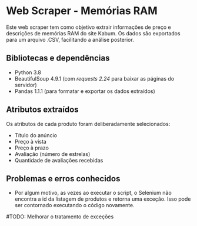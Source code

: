 # Web Scraper - Memórias RAM
Este web scraper tem como objetivo extrair informações de preço e descrições de memórias RAM do site Kabum. Os dados são exportados para um arquivo .CSV, facilitando a análise posterior.

## Bibliotecas e dependências
- Python 3.8
- BeautifulSoup 4.9.1 (com *requests 2.24* para baixar as páginas do servidor)
- Pandas 1.1.1 (para formatar e exportar os dados extraídos)

## Atributos extraídos
Os atributos de cada produto foram deliberadamente selecionados:
- Título do anúncio
- Preço à vista
- Preço à prazo
- Avaliação (número de estrelas)
- Quantidade de avaliações recebidas

## Problemas e erros conhecidos
- Por algum motivo, as vezes ao executar o script, o Selenium não encontra a id da listagem de produtos e retorna uma exceção. Isso pode ser contornado executando o código novamente.

#TODO: Melhorar o tratamento de exceções
